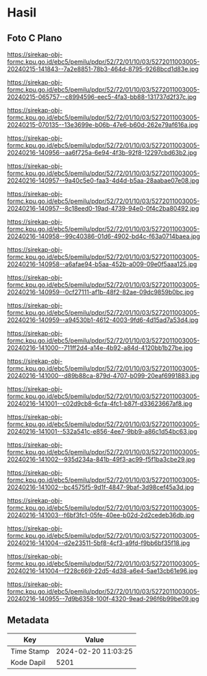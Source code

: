 # Hasil

## Foto C Plano

https://sirekap-obj-formc.kpu.go.id/ebc5/pemilu/pdpr/52/72/01/10/03/5272011003005-20240215-141843--7a2e8851-78b3-464d-8795-9268bcd1d83e.jpg

https://sirekap-obj-formc.kpu.go.id/ebc5/pemilu/pdpr/52/72/01/10/03/5272011003005-20240215-065757--c8994596-eec5-4fa3-bb88-131737d2f37c.jpg

https://sirekap-obj-formc.kpu.go.id/ebc5/pemilu/pdpr/52/72/01/10/03/5272011003005-20240215-070135--13e3699e-b06b-47e6-b60d-262e79af616a.jpg

https://sirekap-obj-formc.kpu.go.id/ebc5/pemilu/pdpr/52/72/01/10/03/5272011003005-20240216-140956--aa6f725a-6e94-4f3b-92f8-12297cbd63b2.jpg

https://sirekap-obj-formc.kpu.go.id/ebc5/pemilu/pdpr/52/72/01/10/03/5272011003005-20240216-140957--9a40c5e0-faa3-4d4d-b5aa-28aabae07e08.jpg

https://sirekap-obj-formc.kpu.go.id/ebc5/pemilu/pdpr/52/72/01/10/03/5272011003005-20240216-140957--8c18eed0-19ad-4739-94e0-0f4c2ba80492.jpg

https://sirekap-obj-formc.kpu.go.id/ebc5/pemilu/pdpr/52/72/01/10/03/5272011003005-20240216-140958--99c40386-01d6-4902-bd4c-f63a0714baea.jpg

https://sirekap-obj-formc.kpu.go.id/ebc5/pemilu/pdpr/52/72/01/10/03/5272011003005-20240216-140958--a6afae94-b5aa-452b-a009-09e0f5aaa125.jpg

https://sirekap-obj-formc.kpu.go.id/ebc5/pemilu/pdpr/52/72/01/10/03/5272011003005-20240216-140959--0cf27111-af1b-48f2-82ae-09dc9859b0bc.jpg

https://sirekap-obj-formc.kpu.go.id/ebc5/pemilu/pdpr/52/72/01/10/03/5272011003005-20240216-140959--a94530b1-4612-4003-9fd6-4d15ad7a53d4.jpg

https://sirekap-obj-formc.kpu.go.id/ebc5/pemilu/pdpr/52/72/01/10/03/5272011003005-20240216-141000--711ff2d4-a14e-4b92-a84d-4120bb1b27be.jpg

https://sirekap-obj-formc.kpu.go.id/ebc5/pemilu/pdpr/52/72/01/10/03/5272011003005-20240216-141000--d89b88ca-879d-4707-b099-20eaf6991883.jpg

https://sirekap-obj-formc.kpu.go.id/ebc5/pemilu/pdpr/52/72/01/10/03/5272011003005-20240216-141001--c02d9cb8-6cfa-4fc1-b87f-d33623667af8.jpg

https://sirekap-obj-formc.kpu.go.id/ebc5/pemilu/pdpr/52/72/01/10/03/5272011003005-20240216-141001--532a541c-e856-4ee7-9bb9-a86c1d54bc63.jpg

https://sirekap-obj-formc.kpu.go.id/ebc5/pemilu/pdpr/52/72/01/10/03/5272011003005-20240216-141002--935d234a-841b-49f3-ac99-f5f1ba3cbe29.jpg

https://sirekap-obj-formc.kpu.go.id/ebc5/pemilu/pdpr/52/72/01/10/03/5272011003005-20240216-141002--bc4575f5-9d1f-4847-9baf-3d98cef45a3d.jpg

https://sirekap-obj-formc.kpu.go.id/ebc5/pemilu/pdpr/52/72/01/10/03/5272011003005-20240216-141003--f6bf3fc1-05fe-40ee-b02d-2d2cedeb36db.jpg

https://sirekap-obj-formc.kpu.go.id/ebc5/pemilu/pdpr/52/72/01/10/03/5272011003005-20240216-141004--d2e23511-5bf8-4cf3-a9fd-f9bb6bf35f18.jpg

https://sirekap-obj-formc.kpu.go.id/ebc5/pemilu/pdpr/52/72/01/10/03/5272011003005-20240216-141004--f228c669-22d5-4d38-a6e4-5ae13cb61e96.jpg

https://sirekap-obj-formc.kpu.go.id/ebc5/pemilu/pdpr/52/72/01/10/03/5272011003005-20240216-140955--7d9b6358-100f-4320-9ead-296f6b99be09.jpg


## Metadata

| Key        | Value               |
| ---------- | ------------------- |
| Time Stamp | 2024-02-20 11:03:25 |
| Kode Dapil | 5201                |



